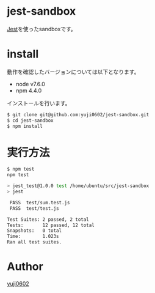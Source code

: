 # jest-sandbox

[Jest](https://facebook.github.io/jest/)を使ったsandboxです。

# install

動作を確認したバージョンについては以下となります。

* node v7.6.0
* npm 4.4.0

インストールを行います。

```bash
$ git clone git@github.com:yuji0602/jest-sandbox.git
$ cd jest-sandbox
$ npm install
```

# 実行方法

```bash
$ npm test
npm test

> jest_test@1.0.0 test /home/ubuntu/src/jest-sandbox
> jest

 PASS  test/sum.test.js
 PASS  test/test.js

Test Suites: 2 passed, 2 total
Tests:       12 passed, 12 total
Snapshots:   0 total
Time:        1.023s
Ran all test suites.
```

# Author

[yuji0602](https://github.com/yuji0602)